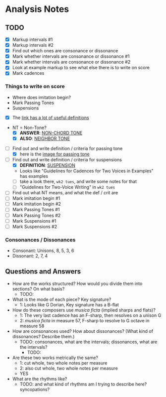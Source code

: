 # Analysis Notes

## TODO

- [x] Markup intervals #1
- [x] Markup intervals #2
- [x] Find out which ones are consonance or dissonance
- [x] Mark whether intervals are consonance or dissonance #1
- [x] Mark whether intervals are consonance or dissonance #2
- [x] Look at example markup to see what else there is to write on score
- [x] Mark cadences

### Things to write on score

- Where does imitation begin?
- Mark Passing Tones
- Suspensions
- [x] The [link has a lot of useful definitions](http://openmusictheory.com/embellishingTones.html)
- NT = Non-Tone?
  - [x] **ANSWER**: [NON-CHORD TONE](https://i.imgur.com/O1siCzX.png)
  - [x] **ALSO**: [NEIGHBOR TONE](https://i.imgur.com/QoytSSq.png)
- [ ] Find out and write definition / criteria for passing tone
  - [x] here is the [image for passing tone](https://i.imgur.com/z3GRNWd.png)
- [ ] Find out and write definition / criteria for suspensions
  - [x] **DEFINITION**: [SUSPENSION](https://i.imgur.com/slarkMV.png)
  - Looks like "Guidelines for Cadences for Two Voices in Examples" has examples
  - [ ] take a look there, `wk2 tues`, and write some notes for that
  - [ ] "Guidelines for Two-Voice Writing" in `wk2 tues`
- [ ] Find out what NT means, and what the def / crit are
- [ ] Mark imitation begin #1
- [ ] Mark imitation begin #2
- [ ] Mark Passing Tones #1
- [ ] Mark Passing Tones #2
- [ ] Mark Suspensions #1
- [ ] Mark Suspensions #2

### Consonances / Dissonances

- Consonant: Unisons, 8, 5, 3, 6
- Dissonant: 2, 7, 4

## Questions and Answers

- How are the works structured? How would you divide them into sections? On what basis?
  - TODO:
- What is the mode of each piece? Key signature?
  - 1: Looks like G Dorian, Key signature has a B-flat
- How do these composers use *musica ficta* (implied sharps and flats)?
  - 1: The very last cadence has an F-sharp, then resolves on a unison G
  - 2: *musica ficta* in measure 57, F-sharp to resolve to G octave in measure 58
- How are consonances used? How about dissonances? (What kind of dissonances? Describe them.)
  - TODO: consonances, what are the intervals; dissonances, what are the intervals?
    - TODO:
- Are these two works metrically the same?
  - 1: cut whole, two whole notes per measure
  - 2: also cut whole, two whole notes per measure
  - YES
- What are the rhythms like?
  - TODO: and what kind of rhythms am I trying to describe here? syncopations?
